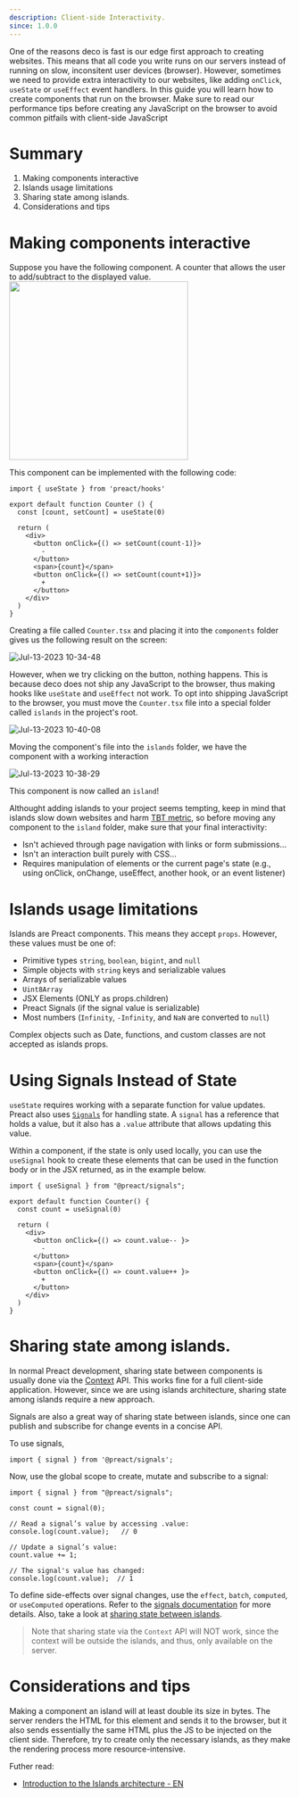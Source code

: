 ```yaml
---
description: Client-side Interactivity.
since: 1.0.0
---
```


One of the reasons deco is fast is our edge first approach to creating websites. This means that all code you write runs on our servers instead of running on slow, inconsitent user devices (browser). However, sometimes we need to provide extra interactivity to our websites, like adding `onClick`, `useState` or `useEffect` event handlers. 
In this guide you will learn how to create components that run on the browser. Make sure to read our performance tips before creating any JavaScript on the browser to avoid common pitfails with client-side JavaScript

# Summary

1. Making components interactive
2. Islands usage limitations
3. Sharing state among islands.
4. Considerations and tips

# Making components interactive
Suppose you have the following component. A counter that allows the user to add/subtract to the displayed value. 
<img width="320"  src="https://github.com/deco-sites/starting/assets/1753396/ffecce87-22e4-4165-8436-e46cf9681eb0" />

This component can be implemented with the following code:
```tsx
import { useState } from 'preact/hooks'

export default function Counter () {
  const [count, setCount] = useState(0)

  return (
    <div>
      <button onClick={() => setCount(count-1)}>
        -
      </button>
      <span>{count}</span>
      <button onClick={() => setCount(count+1)}>
        +
      </button>
    </div>
  )
}
```

Creating a file called `Counter.tsx` and placing it into the `components` folder gives us the following result on the screen:

![Jul-13-2023 10-34-48](https://github.com/deco-sites/starting/assets/1753396/49db9135-842c-46ca-94cb-e65290611d57)

However, when we try clicking on the button, nothing happens. This is because deco does not ship any JavaScript to the browser, thus making hooks like `useState` and `useEffect` not work. To opt into shipping JavaScript to the browser, you must move the `Counter.tsx` file into a special folder called `islands` in the project's root. 

![Jul-13-2023 10-40-08](https://github.com/deco-sites/starting/assets/1753396/e672d732-8377-44fb-9494-057ec22a7e29)

Moving the component's file into the `islands` folder, we have the component with a working interaction

![Jul-13-2023 10-38-29](https://github.com/deco-sites/starting/assets/1753396/9d4cda22-f302-4b8e-a98e-d5c9dd4af596)

This component is now called an `island`!

Althought adding islands to your project seems tempting, keep in mind that islands slow down websites and harm [TBT metric](https://web.dev/tbt/), so before moving any component to the `island` folder, make sure that your final interactivity:

- Isn't achieved through page navigation with links or form submissions...
- Isn't an interaction built purely with CSS...
- Requires manipulation of elements or the current page's state
(e.g., using onClick, onChange, useEffect, another hook, or an event listener)


# Islands usage limitations

Islands are Preact components. This means they accept `props`. However, these values must be one of:

- Primitive types `string`, `boolean`, `bigint`, and `null`
- Simple objects with `string` keys and serializable values
- Arrays of serializable values
- `Uint8Array`
- JSX Elements (ONLY as props.children)
- Preact Signals (if the signal value is serializable)
- Most numbers (`Infinity`, `-Infinity`, and `NaN` are converted to `null`)

Complex objects such as Date, functions, and custom classes are not accepted as islands props.

# Using Signals Instead of State

`useState` requires working with a separate function for value updates. Preact also uses [`Signals`](https://preactjs.com/guide/v10/signals/) for handling state. A `signal` has a reference that holds a value, but it also has a `.value` attribute that allows updating this value.

Within a component, if the state is only used locally, you can use the `useSignal` hook to create these elements that can be used in the function body or in the JSX returned, as in the example below.

```tsx
import { useSignal } from "@preact/signals";

export default function Counter() {
  const count = useSignal(0)

  return (
    <div>
      <button onClick={() => count.value-- }>
        -
      </button>
      <span>{count}</span>
      <button onClick={() => count.value++ }>
        +
      </button>
    </div>
  )
}
```

# Sharing state among islands.

In normal Preact development, sharing state between components is usually done via the [Context](https://preactjs.com/guide/v10/context/) API. This works fine for a full client-side application. However, since we are using islands architecture, sharing state among islands require a new approach.

Signals are also a great way of sharing state between islands, since one can publish and subscribe for change events in a concise API. 

To use signals, 
```tsx 
import { signal } from '@preact/signals';
```

Now, use the global scope to create, mutate and subscribe to a signal:

```tsx
import { signal } from "@preact/signals";

const count = signal(0);

// Read a signal’s value by accessing .value:
console.log(count.value);   // 0

// Update a signal’s value:
count.value += 1;

// The signal's value has changed:
console.log(count.value);  // 1
```

To define side-effects over signal changes, use the `effect`, `batch`, `computed`, or `useComputed` operations. Refer to the [signals documentation](https://preactjs.com/guide/v10/signals/) for more details. Also, take a look at [sharing state between islands](https://fresh.deno.dev/docs/examples/sharing-state-between-islands).

> Note that sharing state via the `Context` API will NOT work, since the context will be outside the islands, and thus, only available on the server. 

# Considerations and tips

Making a component an island will at least double its size in bytes. The server renders the HTML for this element and sends it to the browser, but it also sends essentially the same HTML plus the JS to be injected on the client side. Therefore, try to create only the necessary islands, as they make the rendering process more resource-intensive.

Futher read:
- [Introduction to the Islands architecture - EN](https://deno.com/blog/intro-to-islands)